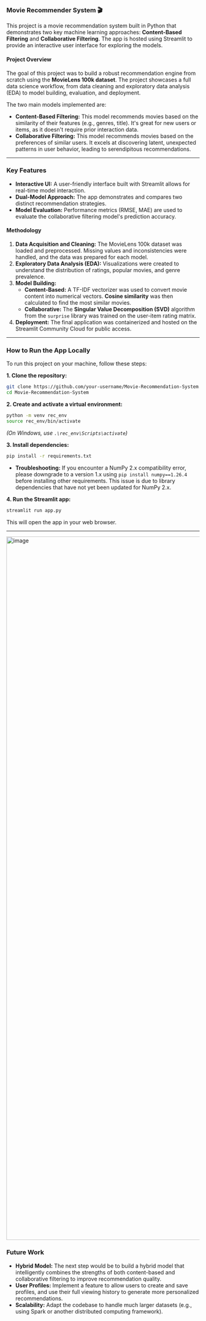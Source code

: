 ### **Movie Recommender System 🎬**

This project is a movie recommendation system built in Python that demonstrates two key machine learning approaches: **Content-Based Filtering** and **Collaborative Filtering**. The app is hosted using Streamlit to provide an interactive user interface for exploring the models.

#### **Project Overview**

The goal of this project was to build a robust recommendation engine from scratch using the **MovieLens 100k dataset**. The project showcases a full data science workflow, from data cleaning and exploratory data analysis (EDA) to model building, evaluation, and deployment.

The two main models implemented are:

  * **Content-Based Filtering:** This model recommends movies based on the similarity of their features (e.g., genres, title). It's great for new users or items, as it doesn't require prior interaction data.
  * **Collaborative Filtering:** This model recommends movies based on the preferences of similar users. It excels at discovering latent, unexpected patterns in user behavior, leading to serendipitous recommendations.

-----

### **Key Features**

  * **Interactive UI:** A user-friendly interface built with Streamlit allows for real-time model interaction.
  * **Dual-Model Approach:** The app demonstrates and compares two distinct recommendation strategies.
  * **Model Evaluation:** Performance metrics (RMSE, MAE) are used to evaluate the collaborative filtering model's prediction accuracy.

#### **Methodology**

1.  **Data Acquisition and Cleaning:** The MovieLens 100k dataset was loaded and preprocessed. Missing values and inconsistencies were handled, and the data was prepared for each model.
2.  **Exploratory Data Analysis (EDA):** Visualizations were created to understand the distribution of ratings, popular movies, and genre prevalence.
3.  **Model Building:**
      * **Content-Based:** A TF-IDF vectorizer was used to convert movie content into numerical vectors. **Cosine similarity** was then calculated to find the most similar movies.
      * **Collaborative:** The **Singular Value Decomposition (SVD)** algorithm from the `surprise` library was trained on the user-item rating matrix.
4.  **Deployment:** The final application was containerized and hosted on the Streamlit Community Cloud for public access.

-----

### **How to Run the App Locally**

To run this project on your machine, follow these steps:

**1. Clone the repository:**

```bash
git clone https://github.com/your-username/Movie-Recommendation-System.git
cd Movie-Recommendation-System
```

**2. Create and activate a virtual environment:**

```bash
python -m venv rec_env
source rec_env/bin/activate
```

*(On Windows, use `.\rec_env\Scripts\activate`)*

**3. Install dependencies:**

```bash
pip install -r requirements.txt
```

  * **Troubleshooting:** If you encounter a NumPy 2.x compatibility error, please downgrade to a version 1.x using `pip install numpy==1.26.4` before installing other requirements. This issue is due to library dependencies that have not yet been updated for NumPy 2.x.

**4. Run the Streamlit app:**

```bash
streamlit run app.py
```

This will open the app in your web browser.

-----
<img width="3272" height="1836" alt="image" src="https://github.com/user-attachments/assets/1b6184a0-7c8e-4cc1-9279-a17e652af40c" />


### **Future Work**

  * **Hybrid Model:** The next step would be to build a hybrid model that intelligently combines the strengths of both content-based and collaborative filtering to improve recommendation quality.
  * **User Profiles:** Implement a feature to allow users to create and save profiles, and use their full viewing history to generate more personalized recommendations.
  * **Scalability:** Adapt the codebase to handle much larger datasets (e.g., using Spark or another distributed computing framework).
